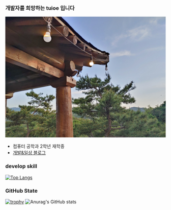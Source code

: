 ### 개발자를 희망하는 tuioe 입니다 

<img src = "gitimage.jpg" />

- 컴퓨터 공학과 2학년 재학중
- <a href="https://blog.naver.com/qodlgks123">개발&일상 블로그</a>

### develop skill
[![Top Langs](https://github-readme-stats.vercel.app/api/top-langs/?username=tuioe5679&layout=compact)](https://github.com/tuioe5679/github-readme-stats)

### GitHub State
[![trophy](https://github-profile-trophy.vercel.app/?username=tuioe5679)](https://github.com/tuioe5679/github-readme-stats)
![Anurag's GitHub stats](https://github-readme-stats.vercel.app/api?username=tuioe5679&show_icons=true)









